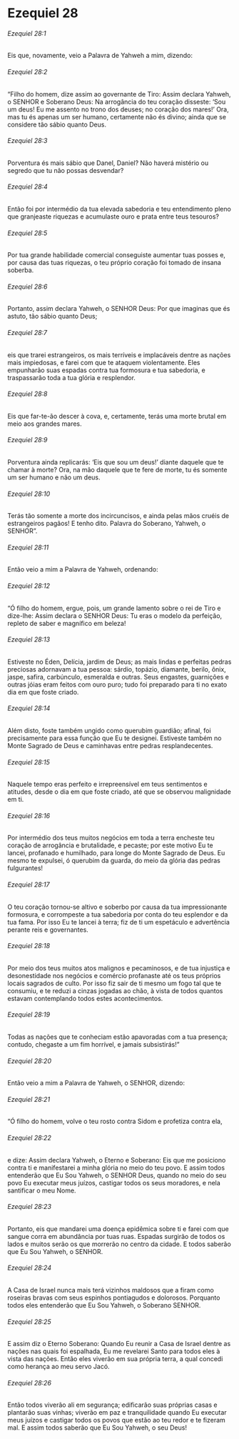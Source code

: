 # Ezequiel 28

###### Ezequiel 28:1

Eis que, novamente, veio a Palavra de Yahweh a mim, dizendo:

###### Ezequiel 28:2

“Filho do homem, dize assim ao governante de Tiro: Assim declara Yahweh, o SENHOR e Soberano Deus: Na arrogância do teu coração disseste: ‘Sou um deus! Eu me assento no trono dos deuses; no coração dos mares!’ Ora, mas tu és apenas um ser humano, certamente não és divino; ainda que se considere tão sábio quanto Deus.

###### Ezequiel 28:3

Porventura és mais sábio que Danel, Daniel? Não haverá mistério ou segredo que tu não possas desvendar?

###### Ezequiel 28:4

Então foi por intermédio da tua elevada sabedoria e teu entendimento pleno que granjeaste riquezas e acumulaste ouro e prata entre teus tesouros?

###### Ezequiel 28:5

Por tua grande habilidade comercial conseguiste aumentar tuas posses e, por causa das tuas riquezas, o teu próprio coração foi tomado de insana soberba.

###### Ezequiel 28:6

Portanto, assim declara Yahweh, o SENHOR Deus: Por que imaginas que és astuto, tão sábio quanto Deus;

###### Ezequiel 28:7

eis que trarei estrangeiros, os mais terríveis e implacáveis dentre as nações mais impiedosas, e farei com que te ataquem violentamente. Eles empunharão suas espadas contra tua formosura e tua sabedoria, e traspassarão toda a tua glória e resplendor.

###### Ezequiel 28:8

Eis que far-te-ão descer à cova, e, certamente, terás uma morte brutal em meio aos grandes mares.

###### Ezequiel 28:9

Porventura ainda replicarás: ‘Eis que sou um deus!’ diante daquele que te chamar à morte? Ora, na mão daquele que te fere de morte, tu és somente um ser humano e não um deus.

###### Ezequiel 28:10

Terás tão somente a morte dos incircuncisos, e ainda pelas mãos cruéis de estrangeiros pagãos! E tenho dito. Palavra do Soberano, Yahweh, o SENHOR”.

###### Ezequiel 28:11

Então veio a mim a Palavra de Yahweh, ordenando:

###### Ezequiel 28:12

“Ó filho do homem, ergue, pois, um grande lamento sobre o rei de Tiro e dize-lhe: Assim declara o SENHOR Deus: Tu eras o modelo da perfeição, repleto de saber e magnífico em beleza!

###### Ezequiel 28:13

Estiveste no Éden, Delícia, jardim de Deus; as mais lindas e perfeitas pedras preciosas adornavam a tua pessoa: sárdio, topázio, diamante, berilo, ônix, jaspe, safira, carbúnculo, esmeralda e outras. Seus engastes, guarnições e outras jóias eram feitos com ouro puro; tudo foi preparado para ti no exato dia em que foste criado.

###### Ezequiel 28:14

Além disto, foste também ungido como querubim guardião; afinal, foi precisamente para essa função que Eu te designei. Estiveste também no Monte Sagrado de Deus e caminhavas entre pedras resplandecentes.

###### Ezequiel 28:15

Naquele tempo eras perfeito e irrepreensível em teus sentimentos e atitudes, desde o dia em que foste criado, até que se observou malignidade em ti.

###### Ezequiel 28:16

Por intermédio dos teus muitos negócios em toda a terra encheste teu coração de arrogância e brutalidade, e pecaste; por este motivo Eu te lancei, profanado e humilhado, para longe do Monte Sagrado de Deus. Eu mesmo te expulsei, ó querubim da guarda, do meio da glória das pedras fulgurantes!

###### Ezequiel 28:17

O teu coração tornou-se altivo e soberbo por causa da tua impressionante formosura, e corrompeste a tua sabedoria por conta do teu esplendor e da tua fama. Por isso Eu te lancei à terra; fiz de ti um espetáculo e advertência perante reis e governantes.

###### Ezequiel 28:18

Por meio dos teus muitos atos malignos e pecaminosos, e de tua injustiça e desonestidade nos negócios e comércio profanaste até os teus próprios locais sagrados de culto. Por isso fiz sair de ti mesmo um fogo tal que te consumiu, e te reduzi a cinzas jogadas ao chão, à vista de todos quantos estavam contemplando todos estes acontecimentos.

###### Ezequiel 28:19

Todas as nações que te conheciam estão apavoradas com a tua presença; contudo, chegaste a um fim horrível, e jamais subsistirás!”

###### Ezequiel 28:20

Então veio a mim a Palavra de Yahweh, o SENHOR, dizendo:

###### Ezequiel 28:21

“Ó filho do homem, volve o teu rosto contra Sidom e profetiza contra ela,

###### Ezequiel 28:22

e dize: Assim declara Yahweh, o Eterno e Soberano: Eis que me posiciono contra ti e manifestarei a minha glória no meio do teu povo. E assim todos entenderão que Eu Sou Yahweh, o SENHOR Deus, quando no meio do seu povo Eu executar meus juízos, castigar todos os seus moradores, e nela santificar o meu Nome.

###### Ezequiel 28:23

Portanto, eis que mandarei uma doença epidêmica sobre ti e farei com que sangue corra em abundância por tuas ruas. Espadas surgirão de todos os lados e muitos serão os que morrerão no centro da cidade. E todos saberão que Eu Sou Yahweh, o SENHOR.

###### Ezequiel 28:24

A Casa de Israel nunca mais terá vizinhos maldosos que a firam como roseiras bravas com seus espinhos pontiagudos e dolorosos. Porquanto todos eles entenderão que Eu Sou Yahweh, o Soberano SENHOR.

###### Ezequiel 28:25

E assim diz o Eterno Soberano: Quando Eu reunir a Casa de Israel dentre as nações nas quais foi espalhada, Eu me revelarei Santo para todos eles à vista das nações. Então eles viverão em sua própria terra, a qual concedi como herança ao meu servo Jacó.

###### Ezequiel 28:26

Então todos viverão ali em segurança; edificarão suas próprias casas e plantarão suas vinhas; viverão em paz e tranquilidade quando Eu executar meus juízos e castigar todos os povos que estão ao teu redor e te fizeram mal. E assim todos saberão que Eu Sou Yahweh, o seu Deus!

